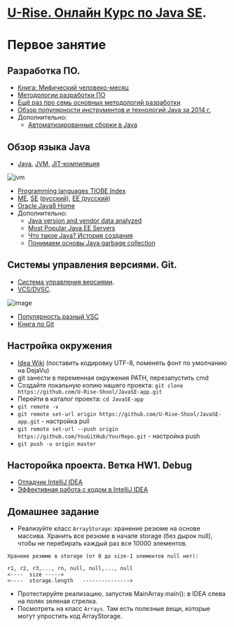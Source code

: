 # <a href="http://java.u-rise.com/">U-Rise. Онлайн Курс по Java SE</a>.
# Первое занятие

##  Разработка ПО.
- <a href="https://ru.wikipedia.org/wiki/Мифический_человеко-месяц">Книга: Мифический человеко-месяц</a>
- <a href="https://dou.ua/forums/topic/14015/">Методологии разработки ПО</a>
- <a href="https://habrahabr.ru/company/edison/blog/269789/">Ещё раз про семь основных методологий разработки</a>
- <a href="http://zeroturnaround.com/rebellabs/java-tools-and-technologies-landscape-for-2014/">Обзор популярности инструментов и технологий Java за 2014 г.</a>
-  Дополнительно:
   - <a href="http://www.quizful.net/post/automated-builds-java">Автоматизированные сборки в Java</a>

## Обзор языка Java
- <a href="http://ru.wikipedia.org/wiki/Java">Java</a>, <a href="http://ru.wikipedia.org/wiki/Виртуальная_машина_Java">JVM</a>, <a href="http://ru.wikipedia.org/wiki/JIT">JIT-компиляция</a>

![jvm](https://cloud.githubusercontent.com/assets/18701152/15219296/e6c67e86-186b-11e6-986f-651a87deec6c.png)

- <a href="http://www.tiobe.com/index.php/content/paperinfo/tpci/index.html">Programming languages TIOBE Index</a>
- <a href="http://ru.wikipedia.org/wiki/Java_Platform,_Micro_Edition">ME</a>, <a href="http://en.wikipedia.org/wiki/Java_Platform,_Standard_Edition">SE</a> (<a href="http://ru.wikipedia.org/wiki/Java_Platform,_Standard_Edition">русский</a>), <a href="http://en.wikipedia.org/wiki/Java_Platform,_Enterprise_Edition">EE (<a href="http://ru.wikipedia.org/wiki/Java_Platform,_Enterprise_Edition">русский</a>)</a>
- <a href="http://docs.oracle.com/javase/8/docs/index.html">Oracle Java8 Home</a>
-  Дополнительно:
   - <a href="https://plumbr.eu/blog/java/java-version-and-vendor-data-analyzed-2016-edition">Java version and vendor data analyzed</a>
   - <a href="https://dzone.com/articles/most-popular-java-ee-servers-2016-edition">Most Popular Java EE Servers</a>
   - <a href="http://www.intuit.ru/studies/courses/16/16/lecture/27105">Что такое Java? История создания</a>
   - <a href="http://ggenikus.github.io/blog/2014/05/04/gc/">Понимаем основы Java garbage collection</a>

##  Системы управления версиями. Git.
- <a href="http://ru.wikipedia.org/wiki/Система_управления_версиями">Система управления версиями</a>.
- <a href="http://ru.wikipedia.org/wiki/%D0%A1%D0%B8%D1%81%D1%82%D0%B5%D0%BC%D0%B0_%D1%83%D0%BF%D1%80%D0%B0%D0%B2%D0%BB%D0%B5%D0%BD%D0%B8%D1%8F_%D0%B2%D0%B5%D1%80%D1%81%D0%B8%D1%8F%D0%BC%D0%B8#.D0.A0.D0.B0.D1.81.D0.BF.D1.80.D0.B5.D0.B4.D0.B5.D0.BB.D1.91.D0.BD.D0.BD.D1.8B.D0.B5_.D1.81.D0.B8.D1.81.D1.82.D0.B5.D0.BC.D1.8B_.D1.83.D0.BF.D1.80.D0.B0.D0.B2.D0.BB.D0.B5.D0.BD.D0.B8.D1.8F_.D0.B2.D0.B5.D1.80.D1.81.D0.B8.D1.8F.D0.BC.D0.B8">VCS/DVSC</a>.

![image](https://cloud.githubusercontent.com/assets/18701152/15219746/9295a2fe-186d-11e6-876b-c61cc9be71e4.png)

- <a href="http://www.netinstructions.com/the-case-for-git/">Популярность разный VSC</a>
- <a href="https://git-scm.com/book/ru/v2">Книга по Git</a>

## Настройка окружения
- <a href="https://github.com/JavaOPs/topjava/wiki/IDEA">Idea Wiki</a> (поставить кодировку UTF-8, поменять фонт по умолчанию на DejaVu)
- git занести в переменная окружения PATH, перезапустить cmd
- Создайте локальную копию нашего проекта: `git clone https://github.com/U-Rise-Shool/JavaSE-app.git`
- Перейти в каталог проекта: `cd JavaSE-app`
- `git remote -v`
- `git remote set-url origin https://github.com/U-Rise-Shool/JavaSE-app.git` - настройка pull
- `git remote set-url --push origin https://github.com/YouGitHub/YourRepo.git` - настройка push
- `git push -u origin master`

## Насторойка проекта. Ветка HW1. Debug
- <a href="http://learn.javajoy.net/debug-intellij-idea">Отладчик IntelliJ IDEA</a>
- <a href="http://jeeconf.com/archive/jeeconf-2013/materials/intellij-idea/">Эффективная работа с кодом в IntelliJ IDEA</a>

## Домашнее задание
- Реализуйте класс `ArrayStorage`: хранение резюме на основе массива. Хранить все резюме в начале storage (без дырок null), чтобы не перебирать каждый раз все 10000 элементов.
```
Хранеие резюме в storage (от 0 до size-1 элементов null нет):

r1, r2, r3,..., rn, null, null,..., null
<----  size ----->
<----  storage.length   --------------->
```
- Протестируйте реализацию, запустив MainArray.main(): в IDEA слева на полях зеленая стрелка.
- Посмотреть на класс `Arrays`. Там есть полезные вещи, которые могут упростить код ArrayStorage.
